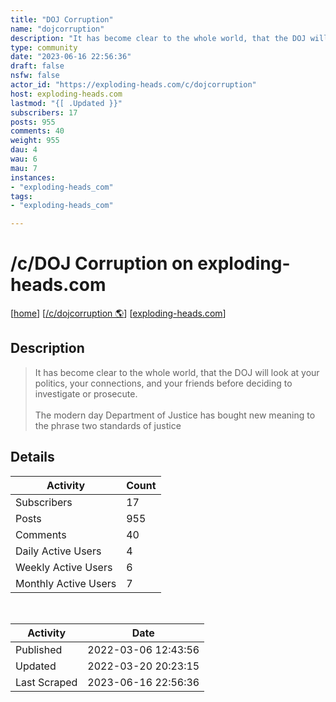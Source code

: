 ```yaml
---
title: "DOJ Corruption" 
name: "dojcorruption"
description: "It has become clear to the whole world, that the DOJ will look at your politics, your connections, and your friends before deciding to investigate or prosecute.The modern day Department of Justice has bought new meaning to the phrase two standards of justice"
type: community
date: "2023-06-16 22:56:36"
draft: false
nsfw: false
actor_id: "https://exploding-heads.com/c/dojcorruption"
host: exploding-heads.com
lastmod: "{[ .Updated }}"
subscribers: 17
posts: 955
comments: 40
weight: 955
dau: 4
wau: 6
mau: 7
instances:
- "exploding-heads_com"
tags: 
- "exploding-heads_com"

---
```


# /c/DOJ Corruption on exploding-heads.com

[[home](/)]
[[/c/dojcorruption 🌎](https://exploding-heads.com/c/dojcorruption)]
[[exploding-heads.com](/instances/exploding-heads_com)]


## Description 

<blockquote class="description">
It has become clear to the whole world, that the DOJ will look at your politics, your connections, and your friends before deciding to investigate or prosecute.<br><br>The modern day Department of Justice has bought new meaning to the phrase two standards of justice
</blockquote>


## Details

| Activity | Count  |
|----------------------|---|
| Subscribers          | 17 |
| Posts                | 955  |
| Comments             | 40  |
| Daily Active Users   | 4  |
| Weekly Active Users  | 6  |
| Monthly Active Users | 7  |

<br>

| Activity | Date |
|----------------------|---|
| Published            | 2022-03-06 12:43:56 |
| Updated              | 2022-03-20 20:23:15 |
| Last Scraped         | 2023-06-16 22:56:36 |
